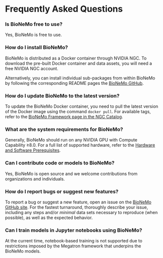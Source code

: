 # Frequently Asked Questions

### Is BioNeMo free to use?

Yes, BioNeMo is free to use.

### How do I install BioNeMo?

BioNeMo is distributed as a Docker container through NVIDIA NGC. To download the pre-built Docker container and data
assets, you will need a free NVIDIA NGC account.

Alternatively, you can install individual sub-packages from within BioNeMo by following the corresponding README pages
the [BioNeMo GitHub](https://github.com/NVIDIA/bionemo-framework).

### How do I update BioNeMo to the latest version?

To update the BioNeMo Docker container, you need to pull the latest version of the Docker image using the command
`docker pull`. For available tags, refer to the
[BioNeMo Framework page in the NGC Catalog](https://catalog.ngc.nvidia.com/orgs/nvidia/teams/clara/containers/bionemo-framework).

### What are the system requirements for BioNeMo?

Generally, BioNeMo should run on any NVIDIA GPU with Compute Capability ≥8.0. For a full list of supported hardware,
refer to the [Hardware and Software Prerequisites](../getting-started/pre-reqs.md).

### Can I contribute code or models to BioNeMo?

Yes, BioNeMo is open source and we welcome contributions from organizations and individuals.

### How do I report bugs or suggest new features?

To report a bug or suggest a new feature, open an issue on the
[BioNeMo GitHub site](https://github.com/NVIDIA/bionemo-framework/issues). For the fastest turnaround, thoroughly
describe your issue, including any steps and/or _minimal_ data sets necessary to reproduce (when possible), as well as
the expected behavior.

### Can I train models in Jupyter notebooks using BioNeMo?

At the current time, notebook-based training is not supported due to restrictions imposed by the Megatron framework that
underpins the BioNeMo models.
